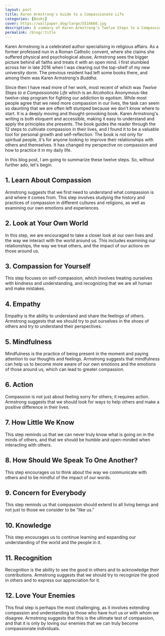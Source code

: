 ```yaml
---
layout: post
title: Karen Armstrong's Guide to a Compassionate Life
categories: [Books]
cover: https://wallpaper.dog/large/5516660.jpg
description: A summary of Karen Armstrong's Twelve Steps to a Compassionate Life
permalink: /blog/:title
---
```


Karen Armstrong is a celebrated author specialising in religious affairs. As a former professed nun in a Roman Catholic convent, where she claims she suffered physical and psychological abuse, Armstrong sees the bigger picture behind all faiths and treats it with an open mind. I first stumbled across her in late 2016 when I was clearing out the top-shelf of my new university dorm. The previous resident had left some books there, and among them was Karen Armstrong's _Buddha_.

Since then I have read more of her work, most recent of which was _Twelve Steps to a Compassionate Life_ which is an Alcoholics Anonymous-like twelve-step program for fighting our addiction to egotism. While most people agree that we need more compassion in our lives, the task can seem so daunting that we are often left stumped because we don't know where to start. It is a deeply moving and thought-provoking book. Karen Armstrong's writing is both eloquent and accessible, making it easy to understand and apply the principles she presents. The book guides the reader through the 12 steps to cultivate compassion in their lives, and I found it to be a valuable tool for personal growth and self-reflection. The book is not only for spiritual people, it's for anyone looking to improve their relationships with others and themselves. It has changed my perspective on compassion and how to practice it in my daily life.

In this blog post, I am going to summarize these twelve steps. So, without further ado, let's begin.

## 1. Learn About Compassion
Armstrong suggests that we first need to understand what compassion is and where it comes from. This step involves studying the history and practices of compassion in different cultures and religions, as well as examining our own emotions and experiences.

## 2. Look at Your Own World
In this step, we are encouraged to take a closer look at our own lives and the way we interact with the world around us. This includes examining our relationships, the way we treat others, and the impact of our actions on those around us.

## 3. Compassion for Yourself
This step focuses on self-compassion, which involves treating ourselves with kindness and understanding, and recognizing that we are all human and make mistakes.

## 4. Empathy
Empathy is the ability to understand and share the feelings of others. Armstrong suggests that we should try to put ourselves in the shoes of others and try to understand their perspectives.

## 5. Mindfulness
Mindfulness is the practice of being present in the moment and paying attention to our thoughts and feelings. Armstrong suggests that mindfulness can help us to become more aware of our own emotions and the emotions of those around us, which can lead to greater compassion.

## 6. Action
Compassion is not just about feeling sorry for others; it requires action. Armstrong suggests that we should look for ways to help others and make a positive difference in their lives.

## 7. How Little We Know
This step reminds us that we can never truly know what is going on in the minds of others, and that we should be humble and open-minded when interacting with others.

## 8. How Should We Speak To One Another?
This step encourages us to think about the way we communicate with others and to be mindful of the impact of our words.

## 9. Concern for Everybody
This step reminds us that compassion should extend to all living beings and not just to those we consider to be "like us."

## 10. Knowledge
This step encourages us to continue learning and expanding our understanding of the world and the people in it.

## 11. Recognition
Recognition is the ability to see the good in others and to acknowledge their contributions. Armstrong suggests that we should try to recognize the good in others and to express our appreciation for it.

## 12. Love Your Enemies
This final step is perhaps the most challenging, as it involves extending compassion and understanding to those who have hurt us or with whom we disagree. Armstrong suggests that this is the ultimate test of compassion, and that it is only by loving our enemies that we can truly become compassionate individuals.
